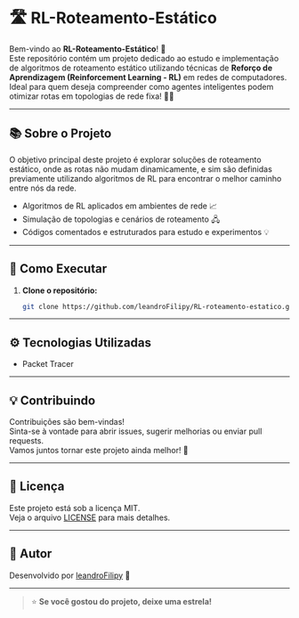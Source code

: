 # 🛣️ RL-Roteamento-Estático

Bem-vindo ao **RL-Roteamento-Estático**! 🚦  
Este repositório contém um projeto dedicado ao estudo e implementação de algoritmos de roteamento estático utilizando técnicas de **Reforço de Aprendizagem (Reinforcement Learning - RL)** em redes de computadores.  
Ideal para quem deseja compreender como agentes inteligentes podem otimizar rotas em topologias de rede fixa! 🤖🌐

---

## 📚 Sobre o Projeto

O objetivo principal deste projeto é explorar soluções de roteamento estático, onde as rotas não mudam dinamicamente, e sim são definidas previamente utilizando algoritmos de RL para encontrar o melhor caminho entre nós da rede.

- Algoritmos de RL aplicados em ambientes de rede 📈
- Simulação de topologias e cenários de roteamento 🖧
- Códigos comentados e estruturados para estudo e experimentos 💡

---

## 🚀 Como Executar

1. **Clone o repositório:**
   ```bash
   git clone https://github.com/leandroFilipy/RL-roteamento-estatico.git
   ```


---

## ⚙️ Tecnologias Utilizadas

- Packet Tracer
---

## 💡 Contribuindo

Contribuições são bem-vindas!  
Sinta-se à vontade para abrir issues, sugerir melhorias ou enviar pull requests.  
Vamos juntos tornar este projeto ainda melhor! 🤝

---

## 📄 Licença

Este projeto está sob a licença MIT.  
Veja o arquivo [LICENSE](LICENSE) para mais detalhes.

---

## 👤 Autor

Desenvolvido por [leandroFilipy](https://github.com/leandroFilipy) 🚀

---

> ⭐️ **Se você gostou do projeto, deixe uma estrela!**
